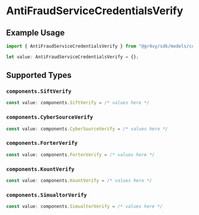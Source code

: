 # AntiFraudServiceCredentialsVerify

## Example Usage

```typescript
import { AntiFraudServiceCredentialsVerify } from "@gr4vy/sdk/models/components";

let value: AntiFraudServiceCredentialsVerify = {};
```

## Supported Types

### `components.SiftVerify`

```typescript
const value: components.SiftVerify = /* values here */
```

### `components.CyberSourceVerify`

```typescript
const value: components.CyberSourceVerify = /* values here */
```

### `components.ForterVerify`

```typescript
const value: components.ForterVerify = /* values here */
```

### `components.KountVerify`

```typescript
const value: components.KountVerify = /* values here */
```

### `components.SimualtorVerify`

```typescript
const value: components.SimualtorVerify = /* values here */
```

